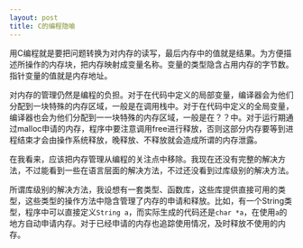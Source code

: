 ```yaml
---
layout: post
title: C的编程隐喻
---
```


用C编程就是要把问题转换为对内存的读写，最后内存中的值就是结果。为方便描述所操作的内存块，把内存映射成变量名称。变量的类型隐含占用内存的字节数。指针变量的值就是内存地址。

对内存的管理仍然是编程的负担。对于在代码中定义的局部变量，编译器会为他们分配到一块特殊的内存区域，一般是在调用栈中。对于在代码中定义的全局变量，编译器也会为他们分配到一一块特殊的内存区域，一般是在？？中。对于运行期通过malloc申请的内存，程序中要注意调用free进行释放，否则这部分内存要等到进程结束才会由操作系统释放，晚释放、不释放就会造成所谓的内存泄露。

在我看来，应该把内存管理从编程的关注点中移除。我现在还没有完整的解决方法，不过能看到一些在语言层面的解决方法，不过还没看到过库级别的解决方法。

所谓库级别的解决方法，我设想有一套类型、函数库，这些库提供直接可用的类型，这些类型的操作方法中隐含管理了内存的申请和释放。比如，有一个String类型，程序中可以直接定义`String a`，而实际生成的代码还是`char *a`，在使用`a`的地方自动申请内存。对于已经申请的内存也追踪使用情况，及时释放不使用的内存。



